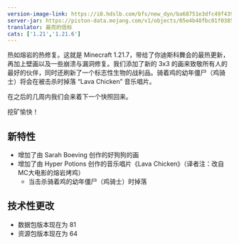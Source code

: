 ```yaml
---
version-image-link: https://i0.hdslb.com/bfs/new_dyn/ba68751e3dfc49f43983340ee0cc531a558830935.png
server-jar: https://piston-data.mojang.com/v1/objects/05e4b48fbc01f0385adb74bcff9751d34552486c/server.jar
translator: 最亮的信标
cats: ['1.21','1.21.6']
---
```

热如熔岩的热修复。这就是 Minecraft 1.21.7，带给了你迪斯科舞会的最热更新，再加上壁画以及一些崩溃与漏洞修复。我们添加了新的 3x3 的画来致敬所有人的最好的伙伴，同时还刷新了一个标志性生物的战利品。骑着鸡的幼年僵尸（鸡骑士）将会在被击杀时掉落 “Lava Chicken” 音乐唱片。

在之后的几周内我们会来着下一个快照回来。

挖矿愉快！

## 新特性
* 增加了由 Sarah Boeving 创作的好狗狗的画
* 增加了由 Hyper Potions 创作的音乐唱片《Lava Chicken》（译者注：改自MC大电影的熔岩烤鸡）
    * 当击杀骑着鸡的幼年僵尸（鸡骑士）时掉落

## 技术性更改
* 数据包版本现在为 81
* 资源包版本现在为 64